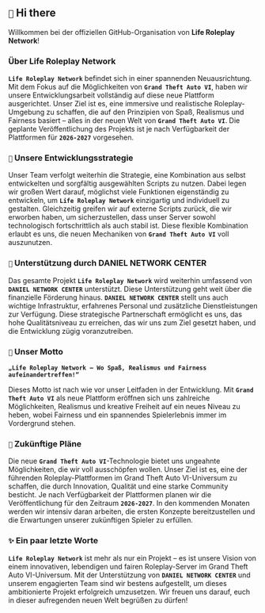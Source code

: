 ## ` 👋 ` Hi there

Willkommen bei der offiziellen GitHub-Organisation von **Life Roleplay Network**!

### Über Life Roleplay Network

**``Life Roleplay Network``** befindet sich in einer spannenden Neuausrichtung. Mit dem Fokus auf die Möglichkeiten von **``Grand Theft Auto VI``**, haben wir unsere Entwicklungsarbeit vollständig auf diese neue Plattform ausgerichtet. Unser Ziel ist es, eine immersive und realistische Roleplay-Umgebung zu schaffen, die auf den Prinzipien von Spaß, Realismus und Fairness basiert – alles in der neuen Welt von **``Grand Theft Auto VI``**. Die geplante Veröffentlichung des Projekts ist je nach Verfügbarkeit der Plattformen für **``2026-2027``** vorgesehen.

### ` 🚀 ` Unsere Entwicklungsstrategie

Unser Team verfolgt weiterhin die Strategie, eine Kombination aus selbst entwickelten und sorgfältig ausgewählten Scripts zu nutzen. Dabei legen wir großen Wert darauf, möglichst viele Funktionen eigenständig zu entwickeln, um **``Life Roleplay Network``** einzigartig und individuell zu gestalten. Gleichzeitig greifen wir auf externe Scripts zurück, die wir erworben haben, um sicherzustellen, dass unser Server sowohl technologisch fortschrittlich als auch stabil ist. Diese flexible Kombination erlaubt es uns, die neuen Mechaniken von **``Grand Theft Auto VI``** voll auszunutzen.

### ` 🤝 ` Unterstützung durch DANIEL NETWORK CENTER

Das gesamte Projekt **``Life Roleplay Network``** wird weiterhin umfassend von **``DANIEL NETWORK CENTER``** unterstützt. Diese Unterstützung geht weit über die finanzielle Förderung hinaus. **``DANIEL NETWORK CENTER``** stellt uns auch wichtige Infrastruktur, erfahrenes Personal und zusätzliche Dienstleistungen zur Verfügung. Diese strategische Partnerschaft ermöglicht es uns, das hohe Qualitätsniveau zu erreichen, das wir uns zum Ziel gesetzt haben, und die Entwicklung zügig voranzutreiben.

### ` 🎯 ` Unser Motto

**``„Life Roleplay Network – Wo Spaß, Realismus und Fairness aufeinandertreffen!“``**

Dieses Motto ist nach wie vor unser Leitfaden in der Entwicklung. Mit **``Grand Theft Auto VI``** als neue Plattform eröffnen sich uns zahlreiche Möglichkeiten, Realismus und kreative Freiheit auf ein neues Niveau zu heben, wobei Fairness und ein spannendes Spielerlebnis immer im Vordergrund stehen.

### ` 🔮 ` Zukünftige Pläne

Die neue **``Grand Theft Auto VI``**-Technologie bietet uns ungeahnte Möglichkeiten, die wir voll ausschöpfen wollen. Unser Ziel ist es, eine der führenden Roleplay-Plattformen im Grand Theft Auto VI-Universum zu schaffen, die durch Innovation, Qualität und eine starke Community besticht. Je nach Verfügbarkeit der Plattformen planen wir die Veröffentlichung für den Zeitraum **``2026-2027``**. In den kommenden Monaten werden wir intensiv daran arbeiten, die ersten Konzepte bereitzustellen und die Erwartungen unserer zukünftigen Spieler zu erfüllen.

### ` ✨ ` Ein paar letzte Worte

**``Life Roleplay Network``** ist mehr als nur ein Projekt – es ist unsere Vision von einem innovativen, lebendigen und fairen Roleplay-Server im Grand Theft Auto VI-Universum. Mit der Unterstützung von **``DANIEL NETWORK CENTER``** und unserem engagierten Team sind wir bestens aufgestellt, um dieses ambitionierte Projekt erfolgreich umzusetzen. Wir freuen uns darauf, euch in dieser aufregenden neuen Welt begrüßen zu dürfen!
